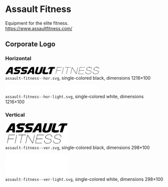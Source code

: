 # Assault Fitness

Equipment for the elite fitness.  
https://www.assaultfitness.com/


## Corporate Logo

### Horizontal

<img src="assault-fitness--hor.svg" alt="Logo in black" width="300"/><br/>
`assault-fitness--hor.svg`,
single-colored black,
dimensions 1216×100

<img src="assault-fitness--hor-light.svg" alt="Logo in white" width="300"/><br/>
`assault-fitness--hor-light.svg`,
single-colored white,
dimensions 1216×100

### Vertical

<img src="assault-fitness--ver.svg" alt="Logo in black" width="200"/><br/>
`assault-fitness--ver.svg`,
single-colored black,
dimensions 298×100

<img src="assault-fitness--ver-light.svg" alt="Logo in white" width="200"/><br/>
`assault-fitness--ver-light.svg`,
single-colored white,
dimensions 298×100
